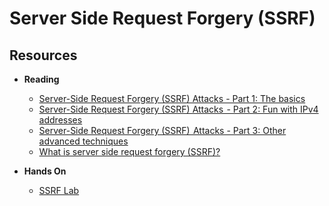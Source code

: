 # Server Side Request Forgery (SSRF)

## Resources

* **Reading**
  * [Server-Side Request Forgery (SSRF) Attacks - Part 1: The basics](https://medium.com/poka-techblog/server-side-request-forgery-ssrf-attacks-part-1-the-basics-a42ba5cc244a)
  * [Server-Side Request Forgery (SSRF) Attacks  - Part 2: Fun with IPv4 addresses](https://medium.com/poka-techblog/server-side-request-forgery-ssrf-attacks-part-2-fun-with-ipv4-addresses-eb51971e476d)
  * [Server-Side Request Forgery (SSRF)  Attacks - Part 3: Other advanced techniques](https://medium.com/poka-techblog/server-side-request-forgery-ssrf-part-3-other-advanced-techniques-3f48cbcad27e)
  * [What is server side request forgery (SSRF)?](https://blog.detectify.com/2019/01/10/what-is-server-side-request-forgery-ssrf/)

* **Hands On**
  * [SSRF Lab](https://github.com/m6a-UdS/ssrf-lab)
